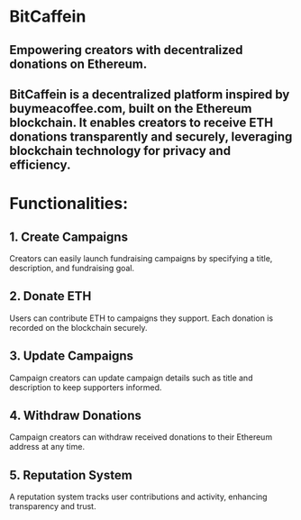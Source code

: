 # BitCaffein
## Empowering creators with decentralized donations on Ethereum.
## BitCaffein is a decentralized platform inspired by buymeacoffee.com, built on the Ethereum blockchain. It enables creators to receive ETH donations transparently and securely, leveraging blockchain technology for privacy and efficiency.

# <b> Functionalities: </b>

## 1. Create Campaigns
Creators can easily launch fundraising campaigns by specifying a title, description, and fundraising goal.

## 2. Donate ETH
Users can contribute ETH to campaigns they support. Each donation is recorded on the blockchain securely.

## 3. Update Campaigns
Campaign creators can update campaign details such as title and description to keep supporters informed.

## 4. Withdraw Donations
Campaign creators can withdraw received donations to their Ethereum address at any time.

## 5. Reputation System
A reputation system tracks user contributions and activity, enhancing transparency and trust.
